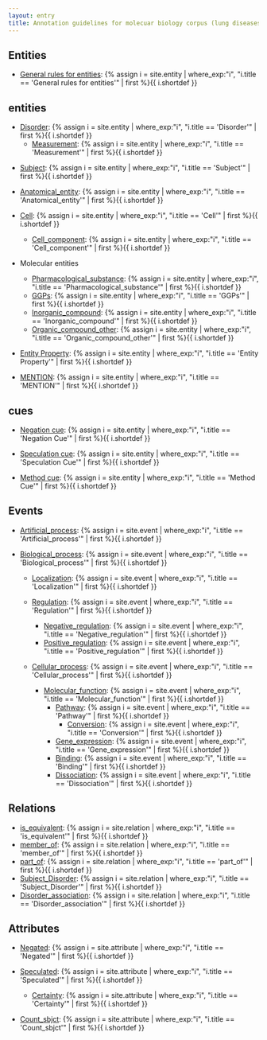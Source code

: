 ```yaml
---
layout: entry
title: Annotation guidelines for molecuar biology corpus (lung diseases)
---
```


## Entities
- [General rules for entities](): {% assign i = site.entity | where_exp:"i", "i.title == 'General rules for entities'" | first %}{{ i.shortdef }}

## entities
<!--
- [Phenotype](): {% assign i = site.entity | where_exp:"i", "i.title == 'Phenotype'" | first %}{{ i.shortdef }}
-->

  - [Disorder](): {% assign i = site.entity | where_exp:"i", "i.title == 'Disorder'" | first %}{{ i.shortdef }}
    - [Measurement](): {% assign i = site.entity | where_exp:"i", "i.title == 'Measurement'" | first %}{{ i.shortdef }}

<!--
  - [Disease](): {% assign i = site.entity | where_exp:"i", "i.title == 'Disease'" | first %}{{ i.shortdef }}
  - [Symptom](): {% assign i = site.entity | where_exp:"i", "i.title == 'Symptom'" | first %}{{ i.shortdef }}
-->

- [Subject](): {% assign i = site.entity | where_exp:"i", "i.title == 'Subject'" | first %}{{ i.shortdef }}

<!--
  - [N_sbjct](): {% assign i = site.entity | where_exp:"i", "i.title == 'N_sbjct'" | first %}{{ i.shortdef }}
  - [Age_sbjct](): {% assign i = site.entity | where_exp:"i", "i.title == 'Age_sbjct'" | first %}{{ i.shortdef }}
  - [Ethnic_sbjct](): {% assign i = site.entity | where_exp:"i", "i.title == 'Ethnic_sbjct'" | first %}{{ i.shortdef }}
-->


- [Anatomical_entity](): {% assign i = site.entity | where_exp:"i", "i.title == 'Anatomical_entity'" | first %}{{ i.shortdef }}

<!--
- [Tissue_cultured](): {% assign i = site.entity | where_exp:"i", "i.title == 'Tissue_cultured'" | first %}{{ i.shortdef }}
- [Tissue_natural](): {% assign i = site.entity | where_exp:"i", "i.title == 'Tissue_natural'" | first %}{{ i.shortdef }}

- [Cell_cultured](): {% assign i = site.entity | where_exp:"i", "i.title == 'Cell_cultured'" | first %}{{ i.shortdef }}
- [Cell_natural](): {% assign i = site.entity | where_exp:"i", "i.title == 'Cell_natural'" | first %}{{ i.shortdef }}
-->

- [Cell](): {% assign i = site.entity | where_exp:"i", "i.title == 'Cell'" | first %}{{ i.shortdef }}
  - [Cell_component](): {% assign i = site.entity | where_exp:"i", "i.title == 'Cell_component'" | first %}{{ i.shortdef }}

- Molecular entities
  - [Pharmacological_substance](): {% assign i = site.entity | where_exp:"i", "i.title == 'Pharmacological_substance'" | first %}{{ i.shortdef }}
  - [GGPs](): {% assign i = site.entity | where_exp:"i", "i.title == 'GGPs'" | first %}{{ i.shortdef }}
  - [Inorganic_compound](): {% assign i = site.entity | where_exp:"i", "i.title == 'Inorganic_compound'" | first %}{{ i.shortdef }}
  - [Organic_compound_other](): {% assign i = site.entity | where_exp:"i", "i.title == 'Organic_compound_other'" | first %}{{ i.shortdef }}

<!--  
  - [Protein_molecule](): {% assign i = site.entity | where_exp:"i", "i.title == 'Protein_molecule'" | first %}{{ i.shortdef }}
  - [DNA_molecule](): {% assign i = site.entity | where_exp:"i", "i.title == 'DNA_molecule'" | first %}{{ i.shortdef }}
  - [RNA_molecule](): {% assign i = site.entity | where_exp:"i", "i.title == 'RNA_molecule'" | first %}{{ i.shortdef }}
-->

<!--  
- [Protein_family_or_group](): {% assign i = site.entity | where_exp:"i", "i.title == 'Protein_family_or_group'" | first %}{{ i.shortdef }}
-->

<!--  
    - [Amino_acid_monomer](): {% assign i = site.entity | where_exp:"i", "i.title == 'Amino_acid_monomer'" | first %}{{ i.shortdef }}
-->

<!--
- [Value](): {% assign i = site.entity | where_exp:"i", "i.title == 'Value'" | first %}{{ i.shortdef }}
  - [Dose](): {% assign i = site.entity | where_exp:"i", "i.title == 'Dose'" | first %}{{ i.shortdef }}
  - [Period](): {% assign i = site.entity | where_exp:"i", "i.title == 'Period'" | first %}{{ i.shortdef }}
-->

- [Entity Property](): {% assign i = site.entity | where_exp:"i", "i.title == 'Entity Property'" | first %}{{ i.shortdef }}

- [MENTION](): {% assign i = site.entity | where_exp:"i", "i.title == 'MENTION'" | first %}{{ i.shortdef }}

## cues
- [Negation cue](): {% assign i = site.entity | where_exp:"i", "i.title == 'Negation Cue'" | first %}{{ i.shortdef }}
- [Speculation cue](): {% assign i = site.entity | where_exp:"i", "i.title == 'Speculation Cue'" | first %}{{ i.shortdef }}
 
- [Method cue](): {% assign i = site.entity | where_exp:"i", "i.title == 'Method Cue'" | first %}{{ i.shortdef }}

<!-- 
-->

<!---
## additional
{% assign sorted = site.entity | sort: 'order' %}
{% for i in sorted %}
- [{{ i.title }}]({{ i.url | remove_first:'/' }}){% if i.shortdef %}: {{ i.shortdef }}{% endif %}
{% endfor %}
--->

## Events

- [Artificial_process](): {% assign i = site.event | where_exp:"i", "i.title == 'Artificial_process'" | first %}{{ i.shortdef }}
- [Biological_process](): {% assign i = site.event | where_exp:"i", "i.title == 'Biological_process'" | first %}{{ i.shortdef }}

  - [Localization](): {% assign i = site.event | where_exp:"i", "i.title == 'Localization'" | first %}{{ i.shortdef }}
  
  - [Regulation](): {% assign i = site.event | where_exp:"i", "i.title == 'Regulation'" | first %}{{ i.shortdef }}
    - [Negative_regulation](): {% assign i = site.event | where_exp:"i", "i.title == 'Negative_regulation'" | first %}{{ i.shortdef }}
    - [Positive_regulation](): {% assign i = site.event | where_exp:"i", "i.title == 'Positive_regulation'" | first %}{{ i.shortdef }}
    
  - [Cellular_process](): {% assign i = site.event | where_exp:"i", "i.title == 'Cellular_process'" | first %}{{ i.shortdef }}
    - [Molecular_function](): {% assign i = site.event | where_exp:"i", "i.title == 'Molecular_function'" | first %}{{ i.shortdef }}
      - [Pathway](): {% assign i = site.event | where_exp:"i", "i.title == 'Pathway'" | first %}{{ i.shortdef }}
          - [Conversion](): {% assign i = site.event | where_exp:"i", "i.title == 'Conversion'" | first %}{{ i.shortdef }}
      - [Gene_expression](): {% assign i = site.event | where_exp:"i", "i.title == 'Gene_expression'" | first %}{{ i.shortdef }}
      - [Binding](): {% assign i = site.event | where_exp:"i", "i.title == 'Binding'" | first %}{{ i.shortdef }}
      - [Dissociation](): {% assign i = site.event | where_exp:"i", "i.title == 'Dissociation'" | first %}{{ i.shortdef }}

    
<!-- Under Cellular process
    - [Migration](): {% assign i = site.event | where_exp:"i", "i.title == 'Migration'" | first %}{{ i.shortdef }} 
 -->

<!-- 
     - [Metabolism](): {% assign i = site.event | where_exp:"i", "i.title == 'Metabolism'" | first %}{{ i.shortdef }}
         - [Biosynthesis](): {% assign i = site.event | where_exp:"i", "i.title == 'Biosynthesis'" | first %}{{ i.shortdef }}
         - [Degradation](): {% assign i = site.event | where_exp:"i", "i.title == 'Degradation'" | first %}{{ i.shortdef }}
    - [Gene_expression](): {% assign i = site.event | where_exp:"i", "i.title == 'Gene_expression'" | first %}{{ i.shortdef }}
      - [Transcription](): {% assign i = site.event | where_exp:"i", "i.title == 'Transcription'" | first %}{{ i.shortdef }}
      - [Translation](): {% assign i = site.event | where_exp:"i", "i.title == 'Translation'" | first %}{{ i.shortdef }}
-->

<!---
{% assign sorted = site.event | sort: 'order' %}
{% for i in sorted %}
- [{{ i.title }}]({{ i.url | remove_first:'/' }}){% if i.shortdef %}: {{ i.shortdef }}{% endif %}
{% endfor %}
--->

## Relations

- [is_equivalent](): {% assign i = site.relation | where_exp:"i", "i.title == 'is_equivalent'" | first %}{{ i.shortdef }}
- [member_of](): {% assign i = site.relation | where_exp:"i", "i.title == 'member_of'" | first %}{{ i.shortdef }}
- [part_of](): {% assign i = site.relation | where_exp:"i", "i.title == 'part_of'" | first %}{{ i.shortdef }}
- [Subject_Disorder](): {% assign i = site.relation | where_exp:"i", "i.title == 'Subject_Disorder'" | first %}{{ i.shortdef }}
- [Disorder_association](): {% assign i = site.relation | where_exp:"i", "i.title == 'Disorder_association'" | first %}{{ i.shortdef }}

<!---
{% assign sorted = site.relation | sort: 'order' %}
{% for i in sorted %}
- [{{ i.title }}]({{ i.url | remove_first:'/' }}){% if i.shortdef %}: {{ i.shortdef }}{% endif %}
{% endfor %}
--->

## Attributes

- [Negated](): {% assign i = site.attribute | where_exp:"i", "i.title == 'Negated'" | first %}{{ i.shortdef }}
- [Speculated](): {% assign i = site.attribute | where_exp:"i", "i.title == 'Speculated'" | first %}{{ i.shortdef }}
  - [Certainty](): {% assign i = site.attribute | where_exp:"i", "i.title == 'Certainty'" | first %}{{ i.shortdef }}

- [Count_sbjct](): {% assign i = site.attribute | where_exp:"i", "i.title == 'Count_sbjct'" | first %}{{ i.shortdef }}

<!---
- [MutantAttribute](): {% assign i = site.attribute | where_exp:"i", "i.title == 'MutantAttribute'" | first %}{{ i.shortdef }}
- [Gender_sbjct](): {% assign i = site.attribute | where_exp:"i", "i.title == 'Gender_sbjct'" | first %}{{ i.shortdef }}
--->

<!--
{% assign sorted = site.attribute | sort: 'order' %}
{% for i in sorted %}
- [{{ i.title }}]({{ i.url | remove_first:'/' }}){% if i.shortdef %}: {{ i.shortdef }}{% endif %}
{% endfor %}
-->
